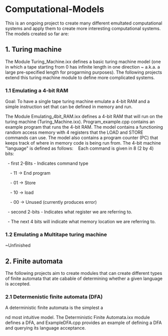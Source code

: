 # Computational-Models

This is an ongoing project to create many different emultated computational systems and apply them to create more interesting computational systems.
The models created so far are:
 
## 1. Turing machine 

The Module Turing_Machine.ixx defines a basic turing machine model (one in which a tape starting from 0 has infinite length in one direction ~ a.k.a. a large pre-specified length for progarming purposes). The following projects extend this turing machine module to define more complicated systems.

### 1.1 Emulating a 4-bit RAM

Goal: To have a single tape turing machine emulate a 4-bit RAM and a simple instruction set that can be defined in memory and run.

The Module Emulating_4bit_RAM.ixx defines a 4-bit RAM that will run on the turing machine (Turing_Machine.ixx). Program_example.cpp contains an example program that runs the 4-bit RAM. The model contains a functioning random access memory with 4 registers that the LOAD and STORE commands can use. The model also contains a program counter (PC) that keeps track of where in memory code is being run from. The 4-bit machine "language" is defined as follows:
 
 Each command is given in 8 (2 by 4) bits:

  - first 2-Bits - Indicates command type 

    - 11 -> End program 

    - 01 -> Store

    - 10 -> load

    - 00 -> Unused (currently produces error)

  - second 2-bits - Indicates what register we are referring to.

  - The next 4 bits will indicate what memory location we are referring to. 

### 1.2 Emulating a Multitape turing machine
~Unfinished
## 2. Finite automata
The following projects aim to create modules that can create different types of finite automata that ate cabable of determining whether a given language is accepted.

### 2.1 Determenistic finite automata (DFA)

A deterministic finite automata is the simplest a

nd most intuitive model. The Deterministic Finite Automata.ixx module defines a DFA, and ExampleDFA.cpp provides an example of defining a DFA and querying its language acceptance.
